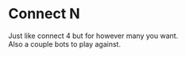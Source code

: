 # Connect N
Just like connect 4 but for however many you want.  
Also a couple bots to play against.

